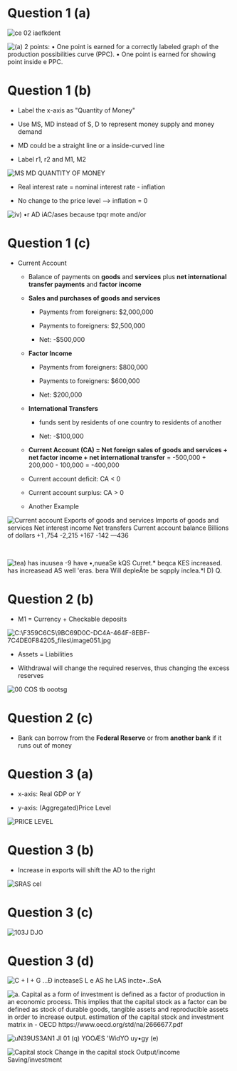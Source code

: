 # Question 1 (a)

  ![ce 02 iaefkdent ](./media/image235.png)
  
  ![(a) 2 points: • One point is earned for a correctly labeled graph of
  the production possibilities curve (PPC). • One point is earned for
  showing point inside e PPC. ](./media/image236.png)

# Question 1 (b)

  -   Label the x-axis as "Quantity of Money"

  -   Use MS, MD instead of S, D to represent money supply and money
      demand

  -   MD could be a straight line or a inside-curved line

  -   Label r1, r2 and M1, M2

  ![MS MD QUANTITY OF MONEY ](./media/image237.png)

  -   Real interest rate = nominal interest rate - inflation

  -   No change to the price level --\> inflation = 0

  ![iv) •r AD iAC/ases because tpqr mote and/or ](./media/image238.png)

# Question 1 (c)

  -   Current Account
    
      -   Balance of payments on **goods** and **services** plus **net
          international transfer payments** and **factor income**
    
      -   **Sales and purchases of goods and services**
        
          -   Payments from foreigners: $2,000,000
        
          -   Payments to foreigners: $2,500,000
        
          -   Net: -$500,000
    
      -   **Factor Income**
        
          -   Payments from foreigners: $800,000
        
          -   Payments to foreigners: $600,000
        
          -   Net: $200,000
    
      -   **International Transfers**
        
          -   funds sent by residents of one country to residents of
              another
        
          -   Net: -$100,000
    
      -   **Current Account (CA) = Net foreign sales of goods and
          services + net factor income + net international transfer** =
          -500,000 + 200,000 - 100,000 = -400,000
    
      -   Current account deficit: CA \< 0
    
      -   Current account surplus: CA \> 0
    
      -   Another Example

  ![Current account Exports of goods and services Imports of goods and
  services Net interest income Net transfers Current account balance
  Billions of dollars +1 ,754 -2,215 +167 -142 —436
  ](./media/image108.png)
  
   
  
  ![tea) has inuusea -9 have •,nueaSe kQS Curret.\* beqca KES increased.
  has increasead AS well 'eras. bera Will depleÅte be sqpply inclea.\*l
  D) Q. ](./media/image239.png)

# Question 2 (b)

  -   M1 = Currency + Checkable
  deposits

  ![C:\\F359C6C5\\9BC69D0C-DC4A-464F-8EBF-7C4DE0F84205\_files\\image051.jpg](./media/image51.jpg)

  -   Assets = Liabilities

  -   Withdrawal will change the required reserves, thus changing the
      excess reserves

  ![00 COS tb oootsg ](./media/image240.png)

# Question 2 (c)

  -   Bank can borrow from the **Federal Reserve** or from **another
      bank** if it runs out of money

# Question 3 (a)

  -   x-axis: Real GDP or Y

  -   y-axis: (Aggregated)Price Level

  ![PRICE LEVEL ](./media/image241.png)

# Question 3 (b)

  -   Increase in exports will shift the AD to the right

  ![SRAS cel ](./media/image242.png)

# Question 3 (c)

  ![103J DJO ](./media/image243.png)

# Question 3 (d)

  ![C + I + G ...Đ incteaseS L e AS he LAS incte•..SeA
  ](./media/image244.png)
  
  ![a. Capital as a form of investment is defined as a factor of
  production in an economic process. This implies that the capital stock
  as a factor can be defined as stock of durable goods, tangible assets
  and reproducible assets in order to increase output. estimation of the
  capital stock and investment matrix in - OECD
  https://www.oecd.org/std/na/2666677.pdf ](./media/image245.png)
  
  ![uN39US3AN1 Jl 01 (q) YOOÆS 'WidYO uy•gy (e) ](./media/image246.png)
  
  ![Capital stock Change in the capital stock Output/income
  Saving/investment ](./media/image247.png)
